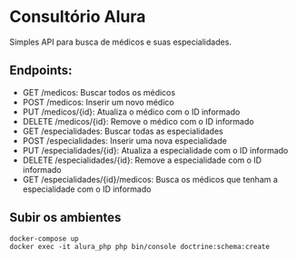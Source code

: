 # Consultório Alura

Simples API para busca de médicos e suas especialidades.

## Endpoints:

- GET /medicos: Buscar todos os médicos
- POST /medicos: Inserir um novo médico
- PUT /medicos/{id}: Atualiza o médico com o ID informado
- DELETE /medicos/{id}: Remove o médico com o ID informado
- GET /especialidades: Buscar todas as especialidades
- POST /especialidades: Inserir uma nova especialidade
- PUT /especialidades/{id}: Atualiza a especialidade com o ID informado
- DELETE /especialidades/{id}: Remove a especialidade com o ID informado
- GET /especialidades/{id}/medicos: Busca os médicos que tenham a especialidade com o ID informado

## Subir os ambientes 
```
docker-compose up
docker exec -it alura_php php bin/console doctrine:schema:create
```
